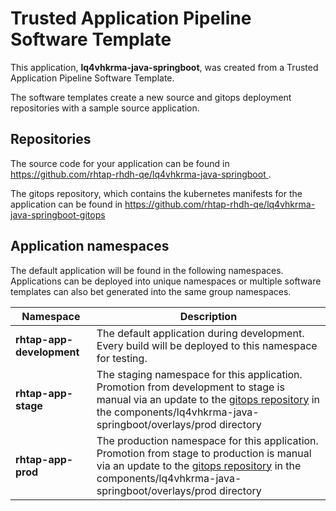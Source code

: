 # Trusted Application Pipeline Software Template

This application, **lq4vhkrma-java-springboot**, was created from a Trusted Application Pipeline Software Template.

The software templates create a new source and gitops deployment repositories with a sample source application. 

## Repositories

The source code for your application can be found in [https://github.com/rhtap-rhdh-qe/lq4vhkrma-java-springboot ](https://github.com/rhtap-rhdh-qe/lq4vhkrma-java-springboot ).
 
The gitops repository, which contains the kubernetes manifests for the application can be found in 
[https://github.com/rhtap-rhdh-qe/lq4vhkrma-java-springboot-gitops ](https://github.com/rhtap-rhdh-qe/lq4vhkrma-java-springboot-gitops ) 

## Application namespaces 

The default application will be found in the following namespaces. Applications can be deployed into unique namespaces or multiple software templates can also bet generated into the same group namespaces.  

|  Namespace   |  Description   |  
| -------- | -------- |   
| **rhtap-app-development** | The default application during development. Every build will be deployed to this namespace for testing. | 
| **rhtap-app-stage** | The staging namespace for this application. Promotion from development to stage is manual via an update to the [gitops repository](https://github.com/rhtap-rhdh-qe/lq4vhkrma-java-springboot-gitops ) in the components/lq4vhkrma-java-springboot/overlays/prod directory |  
| **rhtap-app-prod** | The production namespace for this application. Promotion from stage to production is manual via an update to the [gitops repository](https://github.com/rhtap-rhdh-qe/lq4vhkrma-java-springboot-gitops ) in the components/lq4vhkrma-java-springboot/overlays/prod directory | 